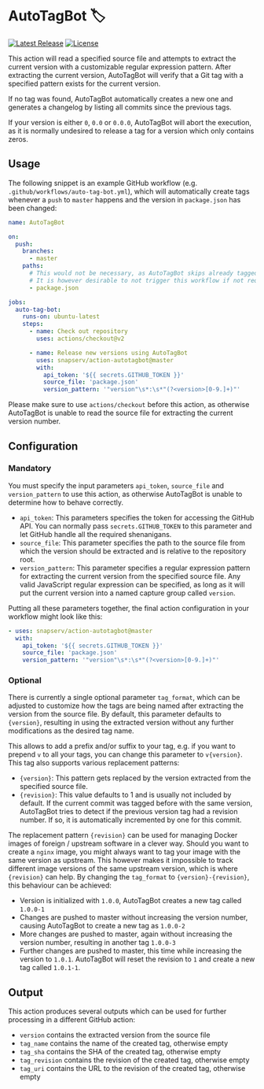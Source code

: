 # AutoTagBot :label:

[![Latest Release](https://img.shields.io/github/v/release/snapserv/action-autotagbot)](https://github.com/snapserv/action-autotagbot/releases)
[![License](https://img.shields.io/github/license/snapserv/action-autotagbot)](https://github.com/snapserv/action-autotagbot/blob/master/LICENSE)

This action will read a specified source file and attempts to extract
the current version with a customizable regular expression pattern.
After extracting the current version, AutoTagBot will verify that a Git
tag with a specified pattern exists for the current version.

If no tag was found, AutoTagBot automatically creates a new one and
generates a changelog by listing all commits since the previous tags.

If your version is either `0`, `0.0` or `0.0.0`, AutoTagBot will abort
the execution, as it is normally undesired to release a tag for a
version which only contains zeros.

## Usage

The following snippet is an example GitHub workflow (e.g.
`.github/workflows/auto-tag-bot.yml`), which will automatically create
tags whenever a `push` to `master` happens and the version in
`package.json` has been changed:

```yaml
name: AutoTagBot

on:
  push:
    branches:
      - master
    paths:
      # This would not be necessary, as AutoTagBot skips already tagged versions
      # It is however desirable to not trigger this workflow if not required
      - package.json

jobs:
  auto-tag-bot:
    runs-on: ubuntu-latest
    steps:
      - name: Check out repository
        uses: actions/checkout@v2

      - name: Release new versions using AutoTagBot
        uses: snapserv/action-autotagbot@master
        with:
          api_token: '${{ secrets.GITHUB_TOKEN }}'
          source_file: 'package.json'
          version_pattern: '"version"\s*:\s*"(?<version>[0-9.]+)"'
```

Please make sure to use `actions/checkout` before this action, as
otherwise AutoTagBot is unable to read the source file for extracting
the current version number.

## Configuration

### Mandatory

You must specify the input parameters `api_token`, `source_file` and
`version_pattern` to use this action, as otherwise AutoTagBot is unable
to determine how to behave correctly.

- `api_token`: This parameters specifies the token for accessing the
  GitHub API. You can normally pass `secrets.GITHUB_TOKEN` to this
  parameter and let GitHub handle all the required shenanigans.
- `source_file`: This parameter specifies the path to the source file
  from which the version should be extracted and is relative to the
  repository root.
- `version_pattern`: This parameter specifies a regular expression
  pattern for extracting the current version from the specified source
  file. Any valid JavaScript regular expression can be specified, as
  long as it will put the current version into a named capture group
  called `version`.

Putting all these parameters together, the final action configuration in
your workflow might look like this:

```yaml
- uses: snapserv/action-autotagbot@master
  with:
    api_token: '${{ secrets.GITHUB_TOKEN }}'
    source_file: 'package.json'
    version_pattern: '"version"\s*:\s*"(?<version>[0-9.]+)"'
```

### Optional

There is currently a single optional parameter `tag_format`, which can
be adjusted to customize how the tags are being named after extracting
the version from the source file. By default, this parameter defaults to
`{version}`, resulting in using the extracted version without any
further modifications as the desired tag name.

This allows to add a prefix and/or suffix to your tag, e.g. if you want
to prepend `v` to all your tags, you can change this parameter to
`v{version}`. This tag also supports various replacement patterns:

- `{version}`: This pattern gets replaced by the version extracted from
  the specified source file.
- `{revision}`: This value defaults to 1 and is usually not included by
  default. If the current commit was tagged before with the same
  version, AutoTagBot tries to detect if the previous version tag had a
  revision number. If so, it is automatically incremented by one for
  this commit.

The replacement pattern `{revision}` can be used for managing Docker
images of foreign / upstream software in a clever way. Should you want
to create a `nginx` image, you might always want to tag your image with
the same version as upstream. This however makes it impossible to track
different image versions of the same upstream version, which is where
`{revision}` can help. By changing the `tag_format` to
`{version}-{revision}`, this behaviour can be achieved:

- Version is initialized with `1.0.0`, AutoTagBot creates a new tag
  called `1.0.0-1`
- Changes are pushed to master without increasing the version number,
  causing AutoTagBot to create a new tag as `1.0.0-2`
- More changes are pushed to master, again without increasing the
  version number, resulting in another tag `1.0.0-3`
- Further changes are pushed to master, this time while increasing the
  version to `1.0.1`. AutoTagBot will reset the revision to `1` and
  create a new tag called `1.0.1-1`.

## Output

This action produces several outputs which can be used for further
processing in a different GitHub action:

- `version` contains the extracted version from the source file
- `tag_name` contains the name of the created tag, otherwise empty
- `tag_sha` contains the SHA of the created tag, otherwise empty
- `tag_revision` contains the revision of the created tag, otherwise
  empty
- `tag_uri` contains the URL to the revision of the created tag,
  otherwise empty

